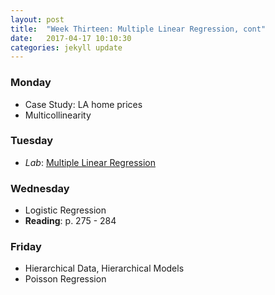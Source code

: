 ```yaml
---
layout: post
title:  "Week Thirteen: Multiple Linear Regression, cont"
date:   2017-04-17 10:10:30
categories: jekyll update
---
```


### Monday
- Case Study: LA home prices
- Multicollinearity

### Tuesday
- *Lab*: <a href = "{{ site.baseurl }}/assets/week-13/multiple_regression.html" target = "_blank">Multiple Linear Regression</a>

### Wednesday
- Logistic Regression
- **Reading**: p. 275 - 284

### Friday
- Hierarchical Data, Hierarchical Models
- Poisson Regression
